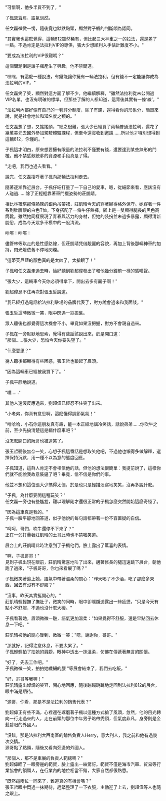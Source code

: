 "可惜啊，他多半買不到了。"  

子楓聳聳肩，語氣淡然。  

任文磊微微一愣，隨後竟也默默點頭，顯然對子楓的判斷頗為認同。

"其實我也這麼覺得，這輛812雖然稀有，但比起三大神車之一的拉法，還是差了一點。不過肯定是法拉利VIP的專供，張大少想順利入手估計難度不小。"  

"要成為法拉利的VIP很難嗎？"  

這個問題倒是讓子楓產生了興趣，他不禁問道。  

"嘿嘿，有這麼一種說法，有錢能讓你擁有一輛法拉利，但有錢不一定能讓你成為法拉利的VIP。"  

任文磊笑了笑，顯然對這方面了解不少，他繼續解釋，"雖然法拉利從未公開過VIP名單，也沒有明確的標準，但那些了解的人都知道，這背後其實有一條‘線’。"  

"法拉利內部好像有自己的一套評分制度，除了有錢，還得看你的形象分，簡單來說，就是社會地位和知名度之類的。"  

任文磊想了想，又搖搖頭，"總之很難，張大少已經買了兩輛普通法拉利，還花了幾萬美元去國外參加駕駛體驗課程，但至今還沒收到邀請……所以他才特別想得到這輛812，你懂的。"  

子楓這才明白，原來想要擁有限量的法拉利不僅要有錢，還要達到某些無形的門檻。他不禁感歎統爹的資源和手段真是了得。  

"走吧，我們也過去看看。"  

說完，任文磊招呼著子楓向那輛法拉利走去。

隨著逐漸靠近展台，子楓仔細打量了一下自己的愛車，嗯，從細節來看，應該沒有人碰過……除了正輕輕靠著車門擺姿勢的莊凱晴。

相比林筱琪那條熱辣的銀色吊帶裙，莊凱晴今天的穿著顯得格外保守。她穿著一件系到肚臍眼的白色T恤，下身搭配了一條牛仔熱褲，腳上是一雙顯得腿長的黑色高筒靴。雖然她同樣展現了青春與活力的身材，但她的裝扮並未過多暴露，顯得清新脫俗，成為今天眾多車模中的一股清流。

咔嚓！咔嚓！

儘管林筱琪走的是性感路線，但莊凱晴凭借靚麗的容貌，再加上背後那輛神車的加持，閃光燈依舊不停地閃爍。

"這蒂芙尼藍的顏色真的是太帥了，太搶眼了！"  

子楓和任文磊走過去時，恰好聽到劉超偉發出了和他幾分鐘前一樣的感嘆聲。  

"張大少，這輛車今天你必須得拿下，開出去多有面子啊！"  

劉超偉忍不住再次對張玉哲說道。  

"我已經打過電話給法拉利駐場的品牌代表了，對方說會過來和我面談。"  

張玉哲這時微微一笑，眼中閃過一絲振奮。  

眾人聽後也都覺得這次機會不小，畢竟如果沒把握，對方不會親自過來。  

子楓在一旁默默地思索，覺得有些話該說出來，於是開口道：  
"那個……張大少，恐怕今天你要失望了。"  

"什麼意思？"  

幾人聽後都顯得有些困惑，張玉哲也皺起了眉頭。  

"因為這輛車已經被我買下了。"  

子楓平靜地說道。  

"噗……"  

其他人還沒反應過來，劉超偉已經忍不住笑了出來。  

"小老弟，你真有意思啊，這麼懂得調節氣氛！"  

"哈哈哈，小石你這朋友真有趣，能一本正經地講冷笑話，話說弟弟……你吹牛之前，至少先搞清楚這是輛什麼車吧？"  

沒怎麼開口的阮哥也被逗笑了。


張玉哲聽後無奈一笑，心想子楓這番話是想取笑他吧，不過他也懶得多做解釋，選擇保持沉默，用一種不以為意的態度回應。

子楓知道，這群人肯定不會相信他的話，但他的想法很簡單：我提前說了，這樣你們就不能說我故意裝逼了吧？畢竟，信不信是你們的事。

他並不想和這位張大少搞得太僵，於是也只是輕描淡寫地笑笑，沒再多說什麼。

"子楓，為什麼要開這種玩笑？"  
任文磊一旁也有些尷尬，難以理解剛才還很正常的子楓怎麼突然開始這麼奇怪了。

"因為這車真是我的。"  
子楓一臉平靜地回答道，似乎他說的每句話都帶著一份不容置疑的自信。

"呵呵，哥們，吹牛還停不下來了？"  
正在一旁打量著莊凱晴的土哥此時也不禁嗤笑道。


展台上的莊凱晴此時注意到了子楓他們，臉上露出了驚喜的表情。

"啊，子楓哥哥！"  
見到子楓出現在眼前，莊凱晴驚喜地叫了出來，邁著修長的腿迅速跳下展台，朝他跑了過來，"子楓哥哥，你也來看展了嗎？"

子楓微笑著迎上她，語氣中帶著溫柔的關心："昨天喝了不少酒，吃了那麼多東西，回去有沒有不舒服？"

"沒事，昨天其實挺開心的。"  
莊凱晴輕輕撫了撫肚子，微笑的同時，眼中卻隱隱透露出一絲疲憊，"只是今天有點小不舒服，不過也沒什麼大礙。"

子楓看著她，眉頭微微一皺，語氣更加溫柔："如果覺得不舒服，還是早點回去休息一下吧。"

莊凱晴被他的關心暖到，微微一笑："嗯，謝謝你，哥哥。"

"那就好，記得注意休息，不要太累了。"  
子楓輕輕拍了拍她的肩膀，眼神中透出一抹溫柔，仿佛在傳遞著無言的關懷。

"好了，先去工作吧。"  
子楓微微一笑，拍拍她纖細的腰
"等展會結束了，我們去吃飯。"

"好，哥哥等我喔！"  
莊凱晴露出燦爛的笑容，開心地回應，隨後蹦蹦跳跳地走回到法拉利812的展台，眼中滿是期待。

"源哥，你看，那是不是法拉利的銷售代表？"

劉超偉正有些不滿，心裡還在琢磨著子楓以這種方式搶了風頭，忽然，他的目光轉向一行走過來的人，走在前頭的那位中年男子略帶秃頂，但氣度非凡，身旁則是金髮碧眼的外國人。

"沒錯，那是法拉利大西南區的銷售負責人Herry，意大利人，我之前和他有過幾次交情。"  
源哥點了點頭，隨後又看向旁邊的外國人。

"那個人，那不是車展的負責人範總嗎？"  
劉超偉瞄了一眼旁邊的範賢，臉上露出一絲驚訝。範賢不僅是海市汽車、貿易等行業協會的領頭人，在行業內的地位相當不錯，大家自然都很熟悉。

"既然這兩位一同來了，難道真的有機會嗎？"  
張玉哲眼中閃過一抹期待，趕緊整理了一下衣服，主動迎了上去，劉超偉等人也隨之跟上。